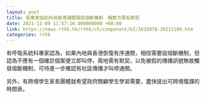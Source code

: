 ```yaml
---
layout: post
title: 有專家指如內地香港通關需設熔斷機制　稱雙方需有默契
date: 2021-11-09 11:57:16.000000000 +08:00
link: https://news.rthk.hk/rthk/ch/component/k2/1618978-20211109.htm
categories: rthk
---
```


有呼吸系統科專家認為，如果內地與香港恢復有序通關，相信需要設熔斷機制，但認為不應有一個確診個案便立即叫停，兩地需有默契，以免被假的傳播訊號無故觸發熔斷機制，可待進一步確認有社區傳播才叫停通關。

另外，有跨境學生家長團體就希望政府關顧學生學習需要，盡快提出可跨境復課的時間表。
